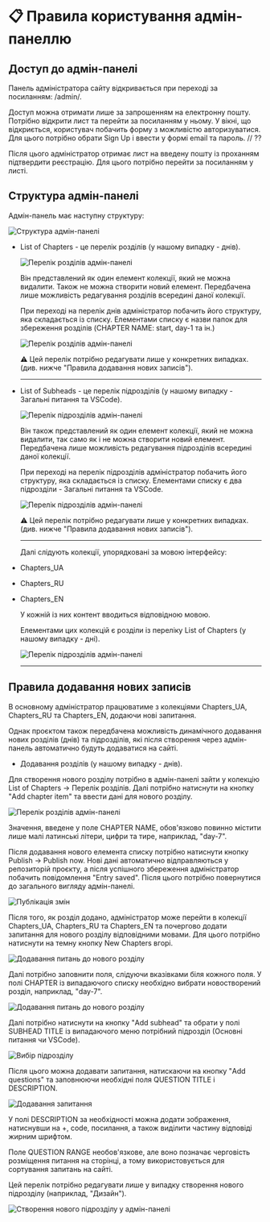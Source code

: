 # 📋 Правила користування адмін-панеллю

## Доступ до адмін-панелі

Панель адміністратора сайту відкривається при переході за посиланням: /admin/.

Доступ можна отримати лише за запрошенням на електронну пошту. Потрібно відкрити
лист та перейти за посиланням у ньому. У вікні, що відкриється, користувач
побачить форму з можливістю авторизуватися. Для цього потрібно обрати Sign Up і
ввести у формі email та пароль. // ??

Після цього адміністратор отримає лист на введену пошту із проханням підтвердити
реєстрацію. Для цього потрібно перейти за посиланням у листі.

## Структура адмін-панелі

Адмін-панель має наступну структуру:

![Структура адмін-панелі](./src/assets/images/readme/admin-1.jpg)

- List of Chapters - це перелік розділів (у нашому випадку - днів).

  ![Перелік розділів адмін-панелі](./src/assets/images/readme/admin-3.jpg)

  Він представлений як один елемент колекції, який не можна видалити. Також не
  можна створити новий елемент. Передбачена лише можливість редагування розділів
  всередині даної колекції.

  При переході на перелік днів адміністратор побачить його структуру, яка
  складається із списку. Елементами списку є назви папок для збереження розділів
  (CHAPTER NAME: start, day-1 та ін.)

  ![Перелік розділів адмін-панелі](./src/assets/images/readme/admin-2.jpg)

  ⚠️ Цей перелік потрібно редагувати лише у конкретних випадках. (див. нижче
  "Правила додавання нових записів").

  ***

- List of Subheads - це перелік підрозділів (у нашому випадку - Загальні питання
  та VSCode).

  ![Перелік підрозділів адмін-панелі](./src/assets/images/readme/admin-4.jpg)

  Він також представлений як один елемент колекції, який не можна видалити, так
  само як і не можна створити новий елемент. Передбачена лише можливість
  редагування підрозділів всередині даної колекції.

  При переході на перелік підрозділів адміністратор побачить його структуру, яка
  складається із списку. Елементами списку є два підрозділи - Загальні питання
  та VSCode.

  ![Перелік підрозділів адмін-панелі](./src/assets/images/readme/admin-5.jpg)

  ⚠️ Цей перелік потрібно редагувати лише у конкретних випадках. (див. нижче
  "Правила додавання нових записів").

  ***

  Далі слідують колекції, упорядковані за мовою інтерфейсу:

- Chapters_UA
- Chapters_RU
- Chapters_EN

  У кожній із них контент вводиться відповідною мовою.

  Елементами цих колекцій є розділи із переліку List of Chapters (у нашому
  випадку - дні).

  ![Перелік підрозділів адмін-панелі](./src/assets/images/readme/admin-7.jpg)

  ***

## Правила додавання нових записів

В основному адміністратор працюватиме з колекціями Chapters_UA, Chapters_RU та
Chapters_EN, додаючи нові запитання.

Однак проєктом також передбачена можливість динамічного додавання нових розділів
(днів) та підрозділів, які після створення через адмін-панель автоматично будуть
додаватися на сайті.

- Додавання розділів (у нашому випадку - днів).

Для створення нового розділу потрібно в адмін-панелі зайти у колекцію List of
Chapters -> Перелік розділів. Далі потрібно натиснути на кнопку "Add chapter
item" та ввести дані для нового розділу.

![Перелік розділів адмін-панелі](./src/assets/images/readme/admin-2.jpg)

Значення, введене у поле CHAPTER NAME, обов'язково повинно містити лише малі
латинські літери, цифри та тире, наприклад, "day-7".

Після додавання нового елемента списку потрібно натиснути кнопку Publish ->
Publish now. Нові дані автоматично відправляються у репозиторій проєкту, а після
успішного збереження адміністратор побачить повідомлення "Entry saved". Після
цього потрібно повернутися до загального вигляду адмін-панелі.

![Публікація змін](./src/assets/images/readme/admin-8.jpg)

Після того, як розділ додано, адміністратор може перейти в колекції Chapters_UA,
Chapters_RU та Chapters_EN та почергово додати запитання для нового розділу
відповідними мовами. Для цього потрібно натиснути на темну кнопку New Chapters
вгорі.

![Додавання питань до нового розділу](./src/assets/images/readme/admin-9.jpg)

Далі потрібно заповнити поля, слідуючи вказівками біля кожного поля. У полі
CHAPTER із випадаючого списку необхідно вибрати новостворений розділ, наприклад,
"day-7".

![Додавання питань до нового розділу](./src/assets/images/readme/admin-10.jpg)

Далі потрібно натиснути на кнопку "Add subhead" та обрати у полі SUBHEAD TITLE
із випадаючого меню потрібний підрозділ (Основні питання чи VSCode).

![Вибір підрозділу](./src/assets/images/readme/admin-12.jpg)

Після цього можна додавати запитання, натискаючи на кнопку "Add questions" та
заповнюючи необхідні поля QUESTION TITLE і DESCRIPTION.

![Додавання запитання](./src/assets/images/readme/admin-13.jpg)

У полі DESCRIPTION за необхідності можна додати зображення, натиснувши на +,
code, посилання, а також виділити частину відповіді жирним шрифтом.

Поле QUESTION RANGE необов'язкове, але воно позначає черговість розміщення
питання на сторінці, а тому використовується для сортування запитань на сайті.

Цей перелік потрібно редагувати лише у випадку створення нового підрозділу
(наприклад, "Дизайн").

![Створення нового підрозділу у адмін-панелі](./src/assets/images/readme/admin-6.jpg)
